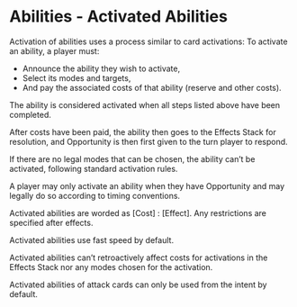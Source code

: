 # Abilities -  Activated Abilities

Activation of abilities uses a process similar to card activations: To activate an ability, a player must:

* Announce the ability they wish to activate,
* Select its modes and targets,&#x20;
* And pay the associated costs of that ability (reserve and other costs).

The ability is considered activated when all steps listed above have been completed.

After costs have been paid, the ability then goes to the Effects Stack for resolution, and Opportunity is then first given to the turn player to respond.

If there are no legal modes that can be chosen, the ability can’t be activated, following standard activation rules.

A player may only activate an ability when they have Opportunity and may legally do so according to timing conventions.

Activated abilities are worded as \[Cost] : \[Effect]. Any restrictions are specified after effects.

&#x20;Activated abilities use fast speed by default.

Activated abilities can’t retroactively affect costs for activations in the Effects Stack nor any modes chosen for the activation.

Activated abilities of attack cards can only be used from the intent by default.
